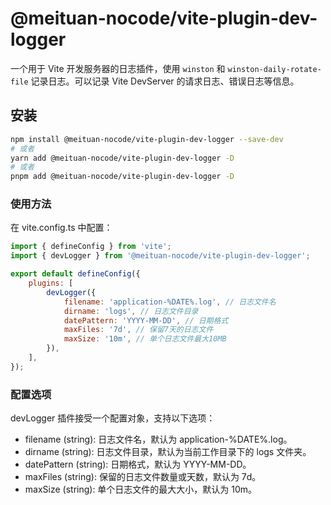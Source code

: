 # @meituan-nocode/vite-plugin-dev-logger

一个用于 Vite 开发服务器的日志插件，使用 `winston` 和 `winston-daily-rotate-file` 记录日志。可以记录 Vite DevServer 的请求日志、错误日志等信息。

## 安装

```bash
npm install @meituan-nocode/vite-plugin-dev-logger --save-dev
# 或者
yarn add @meituan-nocode/vite-plugin-dev-logger -D
# 或者
pnpm add @meituan-nocode/vite-plugin-dev-logger -D
```

### 使用方法

在 vite.config.ts 中配置：

```js
import { defineConfig } from 'vite';
import { devLogger } from '@meituan-nocode/vite-plugin-dev-logger';

export default defineConfig({
    plugins: [
        devLogger({
            filename: 'application-%DATE%.log', // 日志文件名
            dirname: 'logs', // 日志文件目录
            datePattern: 'YYYY-MM-DD', // 日期格式
            maxFiles: '7d', // 保留7天的日志文件
            maxSize: '10m', // 单个日志文件最大10MB
        }),
    ],
});
```

### 配置选项

devLogger 插件接受一个配置对象，支持以下选项：

- filename (string): 日志文件名，默认为 application-%DATE%.log。
- dirname (string): 日志文件目录，默认为当前工作目录下的 logs 文件夹。
- datePattern (string): 日期格式，默认为 YYYY-MM-DD。
- maxFiles (string): 保留的日志文件数量或天数，默认为 7d。
- maxSize (string): 单个日志文件的最大大小，默认为 10m。
